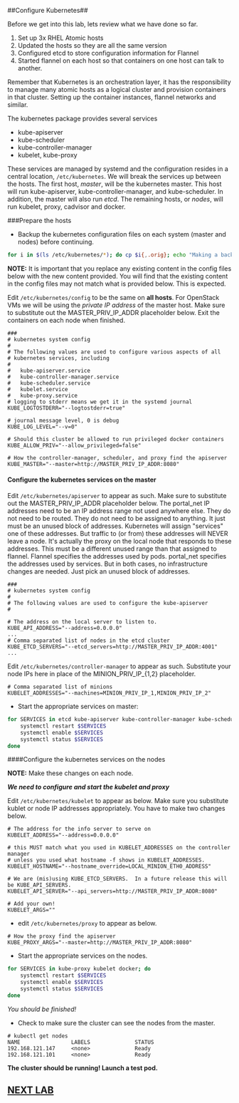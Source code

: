 ##Configure Kubernetes##

Before we get into this lab, lets review what we have done so far. 

1. Set up 3x RHEL Atomic hosts
2. Updated the hosts so they are all the same version
3. Configured etcd to store configuration information for Flannel
4. Started flannel on each host so that containers on one host can talk to
another.

Remember that Kubernetes is an orchestration layer, it has the responsibility
to manage many atomic hosts as a logical cluster and provision containers in
that cluster. Setting up the container instances, flannel networks and similar.

The kubernetes package provides several services

* kube-apiserver
* kube-scheduler
* kube-controller-manager
* kubelet, kube-proxy

These services are managed by systemd and the configuration resides in a
central location, `/etc/kubernetes`. We will break the services up between the
hosts.  The first host, *master*, will be the kubernetes master.  This host
will run kube-apiserver, kube-controller-manager, and kube-scheduler. In
addition, the master will also run _etcd_. The remaining hosts, or *nodes*, 
will run kubelet, proxy, cadvisor and docker.

###Prepare the hosts

* Backup the kubernetes configuration files on each system (master and nodes) before continuing.

```bash
for i in $(ls /etc/kubernetes/*); do cp $i{,.orig}; echo "Making a backup of $i"; done
```

**NOTE:** It is important that you replace any existing content in the config
files below with the new content provided.  You will find that the existing
content in the config files may not match what is provided below. This is expected.

Edit `/etc/kubernetes/config` to be the same on **all hosts**. For OpenStack
VMs we will be using the *private IP address* of the master host.  Make sure to 
substitute out the MASTER_PRIV_IP_ADDR placeholder below. Exit the containers
on each node when finished.

```
###
# kubernetes system config
#
# The following values are used to configure various aspects of all
# kubernetes services, including
#
#   kube-apiserver.service
#   kube-controller-manager.service
#   kube-scheduler.service
#   kubelet.service
#   kube-proxy.service
# logging to stderr means we get it in the systemd journal
KUBE_LOGTOSTDERR="--logtostderr=true"

# journal message level, 0 is debug
KUBE_LOG_LEVEL="--v=0"

# Should this cluster be allowed to run privileged docker containers
KUBE_ALLOW_PRIV="--allow_privileged=false"

# How the controller-manager, scheduler, and proxy find the apiserver
KUBE_MASTER="--master=http://MASTER_PRIV_IP_ADDR:8080"
```

#### Configure the kubernetes services on the master

Edit `/etc/kubernetes/apiserver` to appear as such.  Make sure to substitute
out the MASTER_PRIV_IP_ADDR placeholder below.  The portal_net IP addresses
need to be an IP address range not used anywhere else.  They do not need to be
routed.  They do not need to be assigned to anything.  It just must be an
unused block of addresses.  Kubernetes will assign "services" one of these
addresses.  But traffic to (or from) these addresses will NEVER leave a node.
It's actually the proxy on the local node that responds to these addresses.
This must be a different unused range than that assigned to flannel.  Flannel
specifies the addresses used by pods.  portal_net specifies the addresses used
by services.  But in both cases, no infrastructure changes are needed.  Just
pick an unused block of addresses.

```       
###
# kubernetes system config
#
# The following values are used to configure the kube-apiserver
#

# The address on the local server to listen to.
KUBE_API_ADDRESS="--address=0.0.0.0"
...
# Comma separated list of nodes in the etcd cluster
KUBE_ETCD_SERVERS="--etcd_servers=http://MASTER_PRIV_IP_ADDR:4001"
...
```

Edit `/etc/kubernetes/controller-manager` to appear as such.  Substitute your
node IPs here in place of the MINION_PRIV_IP_{1,2} placeholder.

```
# Comma separated list of minions
KUBELET_ADDRESSES="--machines=MINION_PRIV_IP_1,MINION_PRIV_IP_2"
```

* Start the appropriate services on master:

```bash
for SERVICES in etcd kube-apiserver kube-controller-manager kube-scheduler; do 
    systemctl restart $SERVICES
    systemctl enable $SERVICES
    systemctl status $SERVICES 
done
```

####Configure the kubernetes services on the nodes

**NOTE:** Make these changes on each node.

***We need to configure and start the kubelet and proxy***

Edit `/etc/kubernetes/kubelet` to appear as below.  Make sure you substitute
kublet or node IP addresses appropriately. You have to make two changes
below.

```
# The address for the info server to serve on
KUBELET_ADDRESS="--address=0.0.0.0"

# this MUST match what you used in KUBELET_ADDRESSES on the controller manager
# unless you used what hostname -f shows in KUBELET_ADDRESSES.
KUBELET_HOSTNAME="--hostname_override=LOCAL_MINION_ETH0_ADDRESS"

# We are (mis)using KUBE_ETCD_SERVERS.  In a future release this will be KUBE_API_SERVERS.
KUBELET_API_SERVER="--api_servers=http://MASTER_PRIV_IP_ADDR:8080"

# Add your own!
KUBELET_ARGS=""
```

* edit `/etc/kubernetes/proxy` to appear as below.

```
# How the proxy find the apiserver
KUBE_PROXY_ARGS="--master=http://MASTER_PRIV_IP_ADDR:8080"
```

* Start the appropriate services on the nodes.

```bash
for SERVICES in kube-proxy kubelet docker; do
    systemctl restart $SERVICES
    systemctl enable $SERVICES
    systemctl status $SERVICES
done
```

*You should be finished!*

* Check to make sure the cluster can see the nodes from the master.

```
# kubectl get nodes
NAME                LABELS              STATUS
192.168.121.147     <none>              Ready
192.168.121.101     <none>              Ready
```

**The cluster should be running! Launch a test pod.**

## [NEXT LAB](deployApplication.md)
